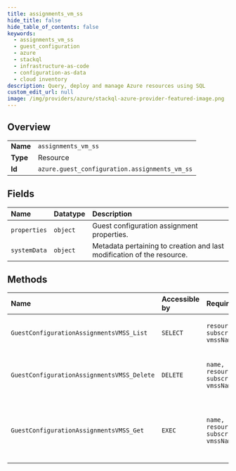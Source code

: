 ```yaml
---
title: assignments_vm_ss
hide_title: false
hide_table_of_contents: false
keywords:
  - assignments_vm_ss
  - guest_configuration
  - azure    
  - stackql
  - infrastructure-as-code
  - configuration-as-data
  - cloud inventory
description: Query, deploy and manage Azure resources using SQL
custom_edit_url: null
image: /img/providers/azure/stackql-azure-provider-featured-image.png
---
```

  
    

## Overview
<table><tbody>
<tr><td><b>Name</b></td><td><code>assignments_vm_ss</code></td></tr>
<tr><td><b>Type</b></td><td>Resource</td></tr>
<tr><td><b>Id</b></td><td><code>azure.guest_configuration.assignments_vm_ss</code></td></tr>
</tbody></table>

## Fields
| Name | Datatype | Description |
|:-----|:---------|:------------|
| `properties` | `object` | Guest configuration assignment properties. |
| `systemData` | `object` | Metadata pertaining to creation and last modification of the resource. |
## Methods
| Name | Accessible by | Required Params | Description |
|:-----|:--------------|:----------------|:------------|
| `GuestConfigurationAssignmentsVMSS_List` | `SELECT` | `resourceGroupName, subscriptionId, vmssName` | List all guest configuration assignments for VMSS. |
| `GuestConfigurationAssignmentsVMSS_Delete` | `DELETE` | `name, resourceGroupName, subscriptionId, vmssName` | Delete a guest configuration assignment for VMSS |
| `GuestConfigurationAssignmentsVMSS_Get` | `EXEC` | `name, resourceGroupName, subscriptionId, vmssName` | Get information about a guest configuration assignment for VMSS |
